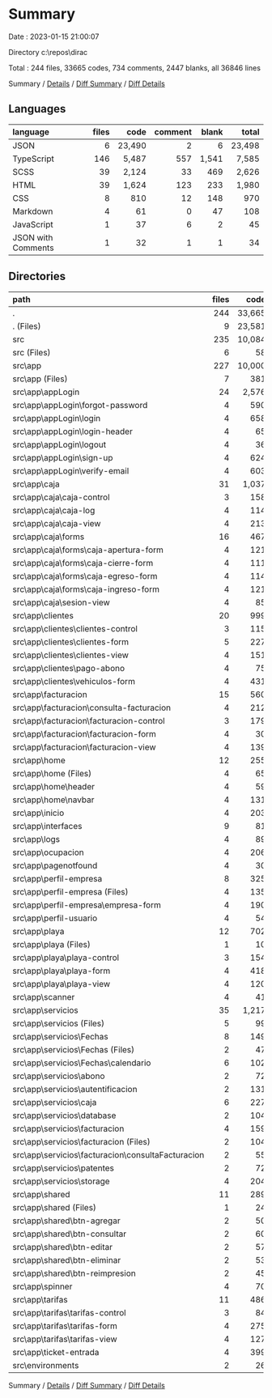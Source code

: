 # Summary

Date : 2023-01-15 21:00:07

Directory c:\\repos\\dirac

Total : 244 files,  33665 codes, 734 comments, 2447 blanks, all 36846 lines

Summary / [Details](details.md) / [Diff Summary](diff.md) / [Diff Details](diff-details.md)

## Languages
| language | files | code | comment | blank | total |
| :--- | ---: | ---: | ---: | ---: | ---: |
| JSON | 6 | 23,490 | 2 | 6 | 23,498 |
| TypeScript | 146 | 5,487 | 557 | 1,541 | 7,585 |
| SCSS | 39 | 2,124 | 33 | 469 | 2,626 |
| HTML | 39 | 1,624 | 123 | 233 | 1,980 |
| CSS | 8 | 810 | 12 | 148 | 970 |
| Markdown | 4 | 61 | 0 | 47 | 108 |
| JavaScript | 1 | 37 | 6 | 2 | 45 |
| JSON with Comments | 1 | 32 | 1 | 1 | 34 |

## Directories
| path | files | code | comment | blank | total |
| :--- | ---: | ---: | ---: | ---: | ---: |
| . | 244 | 33,665 | 734 | 2,447 | 36,846 |
| . (Files) | 9 | 23,581 | 9 | 29 | 23,619 |
| src | 235 | 10,084 | 725 | 2,418 | 13,227 |
| src (Files) | 6 | 58 | 57 | 28 | 143 |
| src\\app | 227 | 10,000 | 657 | 2,385 | 13,042 |
| src\\app (Files) | 7 | 381 | 11 | 55 | 447 |
| src\\app\\appLogin | 24 | 2,576 | 51 | 617 | 3,244 |
| src\\app\\appLogin\\forgot-password | 4 | 590 | 11 | 137 | 738 |
| src\\app\\appLogin\\login | 4 | 658 | 15 | 166 | 839 |
| src\\app\\appLogin\\login-header | 4 | 65 | 0 | 19 | 84 |
| src\\app\\appLogin\\logout | 4 | 36 | 1 | 13 | 50 |
| src\\app\\appLogin\\sign-up | 4 | 624 | 14 | 143 | 781 |
| src\\app\\appLogin\\verify-email | 4 | 603 | 10 | 139 | 752 |
| src\\app\\caja | 31 | 1,037 | 104 | 313 | 1,454 |
| src\\app\\caja\\caja-control | 3 | 158 | 13 | 36 | 207 |
| src\\app\\caja\\caja-log | 4 | 114 | 7 | 27 | 148 |
| src\\app\\caja\\caja-view | 4 | 213 | 11 | 37 | 261 |
| src\\app\\caja\\forms | 16 | 467 | 71 | 197 | 735 |
| src\\app\\caja\\forms\\caja-apertura-form | 4 | 121 | 25 | 51 | 197 |
| src\\app\\caja\\forms\\caja-cierre-form | 4 | 111 | 18 | 53 | 182 |
| src\\app\\caja\\forms\\caja-egreso-form | 4 | 114 | 4 | 38 | 156 |
| src\\app\\caja\\forms\\caja-ingreso-form | 4 | 121 | 24 | 55 | 200 |
| src\\app\\caja\\sesion-view | 4 | 85 | 2 | 16 | 103 |
| src\\app\\clientes | 20 | 999 | 69 | 187 | 1,255 |
| src\\app\\clientes\\clientes-control | 3 | 115 | 3 | 19 | 137 |
| src\\app\\clientes\\clientes-form | 5 | 227 | 35 | 68 | 330 |
| src\\app\\clientes\\clientes-view | 4 | 151 | 2 | 30 | 183 |
| src\\app\\clientes\\pago-abono | 4 | 75 | 2 | 20 | 97 |
| src\\app\\clientes\\vehiculos-form | 4 | 431 | 27 | 50 | 508 |
| src\\app\\facturacion | 15 | 560 | 80 | 111 | 751 |
| src\\app\\facturacion\\consulta-facturacion | 4 | 212 | 27 | 26 | 265 |
| src\\app\\facturacion\\facturacion-control | 3 | 179 | 53 | 48 | 280 |
| src\\app\\facturacion\\facturacion-form | 4 | 30 | 0 | 13 | 43 |
| src\\app\\facturacion\\facturacion-view | 4 | 139 | 0 | 24 | 163 |
| src\\app\\home | 12 | 255 | 2 | 73 | 330 |
| src\\app\\home (Files) | 4 | 65 | 0 | 17 | 82 |
| src\\app\\home\\header | 4 | 59 | 0 | 29 | 88 |
| src\\app\\home\\navbar | 4 | 131 | 2 | 27 | 160 |
| src\\app\\inicio | 4 | 203 | 7 | 27 | 237 |
| src\\app\\interfaces | 9 | 81 | 0 | 17 | 98 |
| src\\app\\logs | 4 | 89 | 3 | 18 | 110 |
| src\\app\\ocupacion | 4 | 206 | 1 | 16 | 223 |
| src\\app\\pagenotfound | 4 | 30 | 0 | 13 | 43 |
| src\\app\\perfil-empresa | 8 | 325 | 62 | 116 | 503 |
| src\\app\\perfil-empresa (Files) | 4 | 135 | 25 | 54 | 214 |
| src\\app\\perfil-empresa\\empresa-form | 4 | 190 | 37 | 62 | 289 |
| src\\app\\perfil-usuario | 4 | 54 | 2 | 24 | 80 |
| src\\app\\playa | 12 | 702 | 31 | 110 | 843 |
| src\\app\\playa (Files) | 1 | 10 | 0 | 0 | 10 |
| src\\app\\playa\\playa-control | 3 | 154 | 19 | 41 | 214 |
| src\\app\\playa\\playa-form | 4 | 418 | 9 | 44 | 471 |
| src\\app\\playa\\playa-view | 4 | 120 | 3 | 25 | 148 |
| src\\app\\scanner | 4 | 41 | 0 | 14 | 55 |
| src\\app\\servicios | 35 | 1,217 | 148 | 420 | 1,785 |
| src\\app\\servicios (Files) | 5 | 99 | 4 | 31 | 134 |
| src\\app\\servicios\\Fechas | 8 | 149 | 8 | 57 | 214 |
| src\\app\\servicios\\Fechas (Files) | 2 | 47 | 8 | 28 | 83 |
| src\\app\\servicios\\Fechas\\calendario | 6 | 102 | 0 | 29 | 131 |
| src\\app\\servicios\\abono | 2 | 72 | 7 | 31 | 110 |
| src\\app\\servicios\\autentificacion | 2 | 131 | 20 | 38 | 189 |
| src\\app\\servicios\\caja | 6 | 227 | 39 | 82 | 348 |
| src\\app\\servicios\\database | 2 | 104 | 10 | 24 | 138 |
| src\\app\\servicios\\facturacion | 4 | 159 | 20 | 71 | 250 |
| src\\app\\servicios\\facturacion (Files) | 2 | 104 | 9 | 43 | 156 |
| src\\app\\servicios\\facturacion\\consultaFacturacion | 2 | 55 | 11 | 28 | 94 |
| src\\app\\servicios\\patentes | 2 | 72 | 8 | 17 | 97 |
| src\\app\\servicios\\storage | 4 | 204 | 32 | 69 | 305 |
| src\\app\\shared | 11 | 289 | 0 | 56 | 345 |
| src\\app\\shared (Files) | 1 | 24 | 0 | 0 | 24 |
| src\\app\\shared\\btn-agregar | 2 | 50 | 0 | 11 | 61 |
| src\\app\\shared\\btn-consultar | 2 | 60 | 0 | 11 | 71 |
| src\\app\\shared\\btn-editar | 2 | 57 | 0 | 11 | 68 |
| src\\app\\shared\\btn-eliminar | 2 | 53 | 0 | 13 | 66 |
| src\\app\\shared\\btn-reimpresion | 2 | 45 | 0 | 10 | 55 |
| src\\app\\spinner | 4 | 70 | 0 | 14 | 84 |
| src\\app\\tarifas | 11 | 486 | 39 | 98 | 623 |
| src\\app\\tarifas\\tarifas-control | 3 | 84 | 1 | 30 | 115 |
| src\\app\\tarifas\\tarifas-form | 4 | 275 | 36 | 42 | 353 |
| src\\app\\tarifas\\tarifas-view | 4 | 127 | 2 | 26 | 155 |
| src\\app\\ticket-entrada | 4 | 399 | 47 | 86 | 532 |
| src\\environments | 2 | 26 | 11 | 5 | 42 |

Summary / [Details](details.md) / [Diff Summary](diff.md) / [Diff Details](diff-details.md)